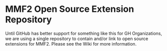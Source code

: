 MMF2 Open Source Extension Repository
=====================================
Until GitHub has better support for something like this for GH Organizations, we are using a single repository to contain and/or link to open source extensions for MMF2. Please see the Wiki for more information.
